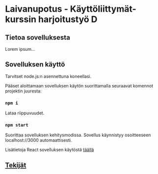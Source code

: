# Laivanupotus - Käyttöliittymät-kurssin harjoitustyö D

## Tietoa sovelluksesta

Lorem ipsum...

## Sovelluksen käyttö

Tarvitset node.js:n asennettuna koneellasi.

Pääset aloittamaan sovelluksen käytön suorittamalla seuraavat komennot projektin juuresta:

### `npm i`

Lataa riippuvuudet.

### `npm start`

Suorittaa sovelluksen kehitysmodissa. Sovellus käynnistyy osoitteeseen localhost://3000 automaattisesti.

Lisätietoja React sovelluksen käytöstä [täällä](./REACTAPP.md) 


## [Tekijät](./AUTHORS.md)
